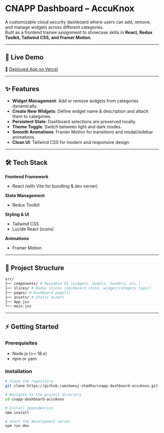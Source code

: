 # CNAPP Dashboard – AccuKnox

A customizable cloud security dashboard where users can add, remove, and manage widgets across different categories.  
Built as a frontend trainee assignment to showcase skills in **React, Redux Toolkit, Tailwind CSS, and Framer Motion**.

---

## 🚀 Live Demo

🔗 [Deployed App on Vercel](https://cnapp-dashboard-accuknox.vercel.app)

---

## ✨ Features

- **Widget Management**: Add or remove widgets from categories dynamically.  
- **Create New Widgets**: Define widget name & description and attach them to categories.  
- **Persistent State**: Dashboard selections are preserved locally.  
- **Theme Toggle**: Switch between light and dark modes.  
- **Smooth Animations**: Framer Motion for transitions and modal/sidebar animations.  
- **Clean UI**: Tailwind CSS for modern and responsive design.  

---

## 🛠️ Tech Stack

**Frontend Framework**  
- React (with Vite for bundling & dev server)  

**State Management**  
- Redux Toolkit  

**Styling & UI**  
- Tailwind CSS  
- Lucide React (icons)  

**Animations**  
- Framer Motion  

---

## 📂 Project Structure
```bash
src/
├── components/ # Reusable UI (widgets, modals, headers, etc.)
├── slices/ # Redux slices (dashboard state, widget/category logic)
├── pages/ # Dashboard page(s)
├── assets/ # Static assets
├── App.jsx
└── main.jsx
```

---

## ⚡ Getting Started
### Prerequisites
- Node.js (>= 18.x)  
- npm or yarn  

### Installation
```bash
# Clone the repository
git clone https://github.com/manuj-chadha/cnapp-dashboard-accuknox.git

# Navigate to the project directory
cd cnapp-dashboard-accuknox

# Install dependencies
npm install

# Start the development server
npm run dev
